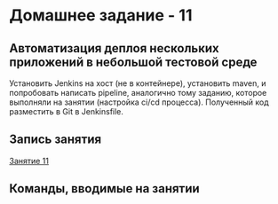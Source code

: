 # Домашнее задание - 11

## Автоматизация деплоя нескольких приложений в небольшой тестовой среде

Установить Jenkins на хост (не в контейнере), установить maven, и попробовать написать pipeline, аналогично тому заданию, которое выполняли на занятии (настройка ci/cd процесса). Полученный код разместить в Git в Jenkinsfile.

## Запись занятия

[Занятие 11](https://meet76231018.adobeconnect.com/pr9s00crepgl/)

## Команды, вводимые на занятии

```Shell

```